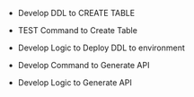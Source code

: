 - Develop DDL to CREATE TABLE
- TEST Command to Create Table
- Develop Logic to Deploy DDL to environment

- Develop Command to Generate API
- Develop Logic to Generate API 
